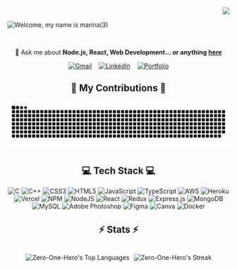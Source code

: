 <img align="right" src="https://visitor-badge.laobi.icu/badge?page_id=ZeroOne-Hero.ZeroOne-Hero" />

<br/>

![Welcome, my name is marina(3)](https://github.com/ZeroOne-Hero/ZeroOne-Hero/assets/135366781/c7e38f62-0e61-4fff-8237-66c7243146ac)

<br/>

<div align="center">

💬 Ask me about **Node.js, React, Web Development... or anything [here](https://github.com/ZeroOne-Hero/ZeroOne-Hero/issues)**

 </div>

<div align="center">
  <a href="mailto:qwe39117@gmail.com"><img src="https://github.com/ZeroOne-Hero/ZeroOne-Hero/assets/135366781/28dfdce9-266a-44d3-bba5-3256b1bb8549" alt="Gmail" height="33" /></a>&nbsp;&nbsp;&nbsp;
  <a href="https://www.linkedin.com/in/ZeroOne-Hero/" target="_blank"><img src="https://github.com/ZeroOne-Hero/ZeroOne-Hero/assets/135366781/363273e7-0a07-4665-92f9-408fe8c80e6a" alt="LinkedIn" height="33" /></a>&nbsp;&nbsp;&nbsp;
  <a href="https://portfolio-marina-kappa.vercel.app/"><img src="https://github.com/ZeroOne-Hero/ZeroOne-Hero/assets/135366781/c068fd05-3a62-48e1-9130-8a9c9740682e" alt="Portfolio" height="33" /></a>
</div>






<div align="center">
  <h2>🐍 My Contributions 🐍</h2>

 ![Snake animation](https://github.com/ZeroOne-Hero/ZeroOne-Hero/blob/output/github-contribution-grid-snake.svg)
  
</div>

<div align="center">
<h2>💻 Tech Stack 💻</h2> 
 
![C](https://img.shields.io/badge/c-%2300599C.svg?style=for-the-badge&logo=c&logoColor=white) ![C++](https://img.shields.io/badge/c++-%2300599C.svg?style=for-the-badge&logo=c%2B%2B&logoColor=white) ![CSS3](https://img.shields.io/badge/css3-%231572B6.svg?style=for-the-badge&logo=css3&logoColor=white) ![HTML5](https://img.shields.io/badge/html5-%23E34F26.svg?style=for-the-badge&logo=html5&logoColor=white) ![JavaScript](https://img.shields.io/badge/javascript-%23323330.svg?style=for-the-badge&logo=javascript&logoColor=%23F7DF1E) ![TypeScript](https://img.shields.io/badge/typescript-%23007ACC.svg?style=for-the-badge&logo=typescript&logoColor=white) ![AWS](https://img.shields.io/badge/AWS-%23FF9900.svg?style=for-the-badge&logo=amazon-aws&logoColor=white) ![Heroku](https://img.shields.io/badge/heroku-%23430098.svg?style=for-the-badge&logo=heroku&logoColor=white) ![Vercel](https://img.shields.io/badge/vercel-%23000000.svg?style=for-the-badge&logo=vercel&logoColor=white) ![NPM](https://img.shields.io/badge/NPM-%23CB3837.svg?style=for-the-badge&logo=npm&logoColor=white) ![NodeJS](https://img.shields.io/badge/node.js-6DA55F?style=for-the-badge&logo=node.js&logoColor=white) ![React](https://img.shields.io/badge/react-%2320232a.svg?style=for-the-badge&logo=react&logoColor=%2361DAFB) ![Redux](https://img.shields.io/badge/redux-%23593d88.svg?style=for-the-badge&logo=redux&logoColor=white) ![Express.js](https://img.shields.io/badge/express.js-%23404d59.svg?style=for-the-badge&logo=express&logoColor=%2361DAFB) ![MongoDB](https://img.shields.io/badge/MongoDB-%234ea94b.svg?style=for-the-badge&logo=mongodb&logoColor=white) ![MySQL](https://img.shields.io/badge/mysql-%2300000f.svg?style=for-the-badge&logo=mysql&logoColor=white) ![Adobe Photoshop](https://img.shields.io/badge/adobe%20photoshop-%2331A8FF.svg?style=for-the-badge&logo=adobe%20photoshop&logoColor=white) ![Figma](https://img.shields.io/badge/figma-%23F24E1E.svg?style=for-the-badge&logo=figma&logoColor=white) ![Canva](https://img.shields.io/badge/Canva-%2300C4CC.svg?style=for-the-badge&logo=Canva&logoColor=white) ![Docker](https://img.shields.io/badge/docker-%230db7ed.svg?style=for-the-badge&logo=docker&logoColor=white)

</div>
<h2 align="center">⚡ Stats ⚡</h2>
<br>

<div align="center" style="display: flex; justify-content: center; align-items: center; flex-wrap: wrap;">
  <img src="https://github-readme-stats.vercel.app/api/top-langs/?username=ZeroOne-Hero&theme=merko&show_icons=true&hide_border=true&layout=compact" alt="Zero-One-Hero's Top Languages" style="height: 187px; width: auto; margin-right: 10px;" />
  <img src="https://github-readme-streak-stats.herokuapp.com/?user=ZeroOne-Hero&theme=merko&hide_border=true" alt="Zero-One-Hero's Streak" style="height: 187px; width: auto;" />
</div>

<br/>

